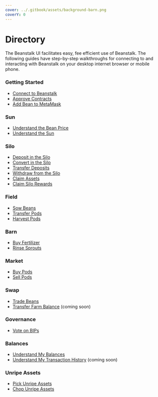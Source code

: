 ```yaml
---
cover: ../.gitbook/assets/background-barn.png
coverY: 0
---
```


# Directory

The Beanstalk UI facilitates easy, fee efficient use of Beanstalk. The following guides have step-by-step walkthroughs for connecting to and interacting with Beanstalk on your desktop internet browser or mobile phone.

### Getting Started

* [Connect to Beanstalk](getting-started/connect-wallet.md)
* [Approve Contracts](getting-started/approvals.md)
* [Add Bean to MetaMask](getting-started/add-bean-to-metamask.md)

### Sun

* [Understand the Bean Price](sun/understand-price.md)
* [Understand the Sun](sun/understand-sun.md)

### Silo

* [Deposit in the Silo](silo/deposit.md)
* [Convert in the Silo](silo/convert.md)
* [Transfer Deposits](silo/transfer.md)
* [Withdraw from the Silo](silo/withdraw.md)
* [Claim Assets](silo/claim-assets.md)
* [Claim Silo Rewards](silo/claim-rewards.md)

### Field

* [Sow Beans](field/sow.md)
* [Transfer Pods](field/transfer.md)
* [Harvest Pods](field/harvest.md)

### Barn

* [Buy Fertilizer](barn/buy-fertilizer.md)
* [Rinse Sprouts](barn/rinse.md)

### Market

* [Buy Pods](market/buy-pods.md)
* [Sell Pods](market/sell-pods.md)

### Swap

* [Trade Beans](swap/trade-beans.md)
* [Transfer Farm Balance](swap/transfer-farm-balance.md) (coming soon)

### Governance

* [Vote on BIPs](governance/vote-on-bips.md)

### Balances

* [Understand My Balances](balances/understand-my-balances.md)
* [Understand My Transaction History](balances/understand-transactions.md) (coming soon)

### Unripe Assets

* [Pick Unripe Assets](unripe-assets/pick-unripe-assets.md)
* [Chop Unripe Assets](unripe-assets/chop-unripe-assets.md)
